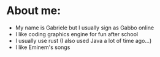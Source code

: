 # About me:

- My name is Gabriele but I usually sign as Gabbo online
- I like coding graphics engine for fun after school
- I usually use rust (I also used Java a lot of time ago...)
- I like Eminem's songs
